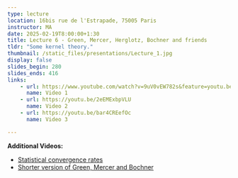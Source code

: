 ```yaml
---
type: lecture
location: 16bis rue de l'Estrapade, 75005 Paris
instructor: MA
date: 2025-02-19T8:00:00+1:30
title: Lecture 6 - Green, Mercer, Herglotz, Bochner and friends
tldr: "Some kernel theory."
thumbnail: /static_files/presentations/Lecture_1.jpg
display: false
slides_begin: 280
slides_ends: 416
links: 
    - url: https://www.youtube.com/watch?v=9uV0vEW782s&feature=youtu.be
      name: Video 1
    - url: https://youtu.be/2eEMExbpVLU
      name: Video 2
    - url: https://youtu.be/bar4CREefOc
      name: Video 3

---
```

**Additional Videos:**
- [Statistical convergence rates](https://youtu.be/yjHwZfcUsKA)
- [Shorter version of Green, Mercer and Bochner](https://www.youtube.com/watch?v=wA44d5kaEDs)


